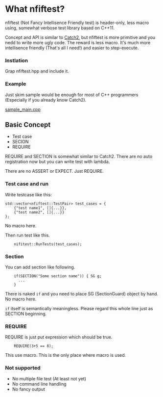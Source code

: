 # What nfiftest?

nfiftest (Not Fancy Intellisence Friendly test) is header-only, less macro using, somewhat verbose test library based on C++11.

Concept and API is similar to [Catch2](https://github.com/catchorg/Catch2), but nfiftest is more primitive and you nedd to write more ugly code.
The reward is less macro. It's much more intellisence friendly (That's all I need!) and easier to step-execute.

### Instlation

Grap nfiftest.hpp and include it.

### Example

Just skim sample would be enough for most of C++ programmers (Especially if you already know Catch2).

[sample_main.cpp](./sample_main.cpp)


## Basic Concept

- Test case
- SECION
- REQUIRE

REQUIRE and SECTION is somewhat similar to Catch2.
There are no auto registration now but you can write test with lambda.

There are no ASSERT or EXPECT. Just REQUIRE.

### Test case and run

Write testcase like this:

```
std::vector<nfiftest::TestPair> test_cases = {
    {"test name1", []{...}},
    {"test name2", []{...}}
};
```

No macro here.

Then run test like this.

```
    nifitest::RunTests(test_cases);
```

### Section

You can add section like following.

```
    if(SECTION("Some section name")) { SG g;
      ...
    }
```

There is naked `if` and you need to place SG (SectionGuard) object by hand.
No macro here.

`if` itself is semantically meaningless.
Please regard this whole line just as SECTION beginning.

### REQUIRE

REQUIRE is just put expression which should be true.

```
    REQUIRE(3+5 == 8);
```

This use macro. This is the only place where macro is used.

### Not supported

- No multiple file test (At least not yet)
- No command line handling
- No fancy output

